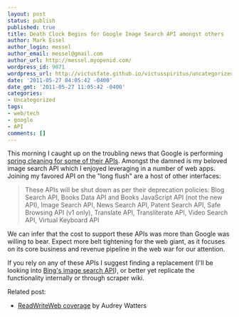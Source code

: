 ```yaml
---
layout: post
status: publish
published: true
title: Death Clock Begins for Google Image Search API amongst others
author: Mark Essel
author_login: messel
author_email: messel@gmail.com
author_url: http://messel.myopenid.com/
wordpress_id: 9071
wordpress_url: http://victusfate.github.io/victusspiritus/uncategorized/2011/05/27/death-clock-begins-for-google-image-search-amongst-others/
date: '2011-05-27 04:05:42 -0400'
date_gmt: '2011-05-27 11:05:42 -0400'
categories:
- Uncategorized
tags:
- web/tech
- google
- API
comments: []
---
```

<p>This morning I caught up on the troubling news that Google is performing <a href="http://googlecode.blogspot.com/2011/05/spring-cleaning-for-some-of-our-apis.html">spring cleaning for some of their APIs</a>. Amongst the damned is my beloved image search API which I enjoyed leveraging in a number of web apps. Joining my favored API on the "long flush" are a host of other interfaces:</p>
<blockquote><p>
These APIs will be shut down as per their deprecation policies: Blog Search API, Books Data API and Books JavaScript API (not the new API), Image Search API, News Search API, Patent Search API, Safe Browsing API (v1 only), Translate API, Transliterate API, Video Search API, Virtual Keyboard API
</p></blockquote>
<p>We can infer that the cost to support these APIs was more than Google was willing to bear. Expect more belt tightening for the web giant, as it focuses on its core business and revenue pipeline in the web war for our attention.</p>
<p>If you rely on any of these APIs I suggest finding a replacement (I'll be looking into <a href="http://msdn.microsoft.com/en-us/library/dd251094.aspx">Bing's image search API</a>), or better yet replicate the functionality internally or through scraper wiki.</p>
<p>Related post:</p>
<ul>
<li><a href="http://m.readwriteweb.com/archives/google_announces_apis_scheduled_for_shutdown.php">ReadWriteWeb coverage</a> by Audrey Watters</li>
</ul>
